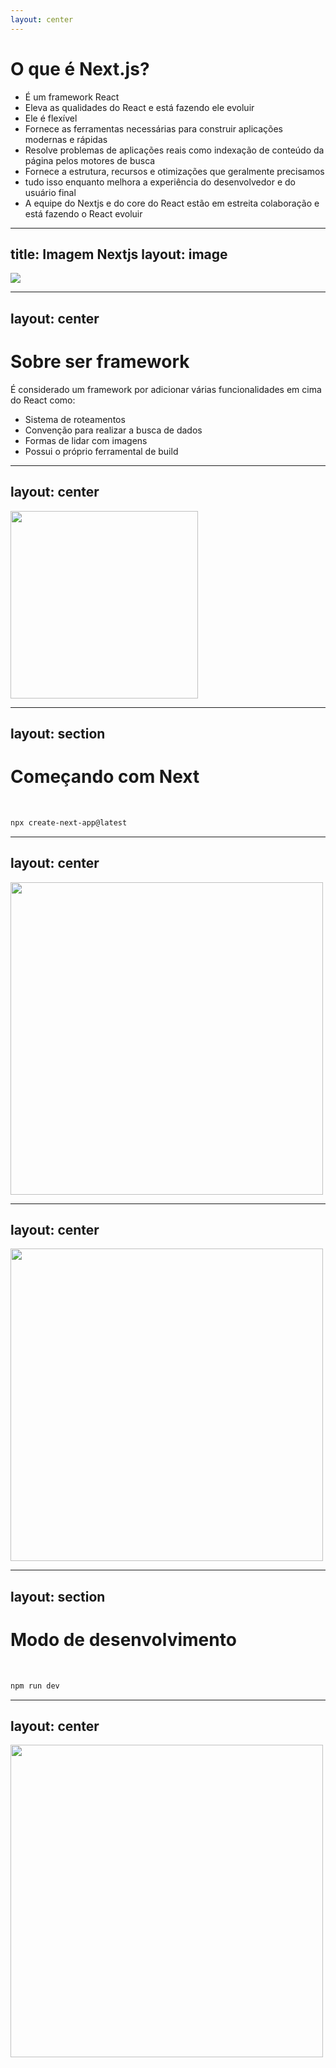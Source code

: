 ```yaml
---
layout: center
---
```

# O que é Next.js?

- É um framework React
- Eleva as qualidades do React e está fazendo ele evoluir
- Ele é flexível
- Fornece as ferramentas necessárias para construir aplicações modernas e rápidas
- Resolve problemas de aplicações reais como indexação de conteúdo da página pelos motores de busca
- Fornece a estrutura, recursos e otimizações que geralmente precisamos
- tudo isso enquanto melhora a experiência do desenvolvedor e do usuário final
- A equipe do Nextjs e do core do React estão em estreita colaboração e está fazendo o React evoluir

---
title: Imagem Nextjs
layout: image
---

![](/example--nextjs.png)

---
layout: center
---

# Sobre ser framework

É considerado um framework por adicionar várias funcionalidades em cima do React como:
- Sistema de roteamentos
- Convenção para realizar a busca de dados
- Formas de lidar com imagens
- Possui o próprio ferramental de build

---
layout: center
---

<img src="/meme--clown.jpg" width="300" />

<!--
- Agora começou o conteúdo do curso
-->

---
layout: section
---

# Começando com Next

<br />

```bash
npx create-next-app@latest
```

<style>
code {
  @apply text-xl !important;
}
</style>

---
layout: center
---

<img src="/example--nextjs-initial-folders.png" style="height:500px;">

---
layout: center
---

<img src="/example--nextjs-package-json.png" style="height:500px;">

---
layout: section
---

# Modo de desenvolvimento

<br />

```bash
npm run dev
```

<style>
code {
  @apply text-xl !important;
}
</style>

---
layout: center
---

<img src="/example--nextjs-initial-page.png" style="height:500px;">
